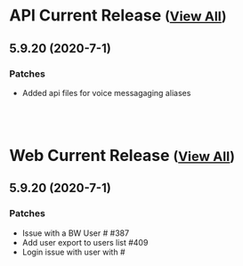 
# API Current Release <small>([View All](/API.md))</small>
## 5.9.20 (2020-7-1)
### Patches 

- Added api files for voice messagaging aliases

<br><br>
# Web Current Release <small>([View All](/Web.md))</small>
## 5.9.20 (2020-7-1)
### Patches 

- Issue with a BW User # #387
- Add user export to users list #409
- Login issue with user with #

  